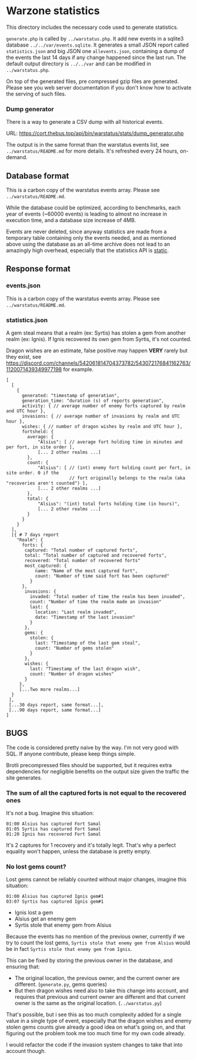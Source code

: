 # Warzone statistics

This directory includes the necessary code used to generate statistics.

`generate.php` is called by `../warstatus.php`. It add new events in a sqlite3
database `../../var/events.sqlite`. It generates a small JSON report called
`statistics.json` and big JSON one `allevents.json`, containing a dump of the
events the last 14 days if any change happened since the last run.  The default
output directory is `../../var` and can be modified in `../warstatus.php`.

On top of the generated files, pre compressed gzip files are generated. Please
see you web server documentation if you don't know how to activate the serving
of such files.

### Dump generator

There is a way to generate a CSV dump with all historical events.

URL: https://cort.thebus.top/api/bin/warstatus/stats/dump_generator.php

The output is in the same format than the warstatus events list, see
`../warstatus/README.md` for more details. It's refreshed every 24 hours,
on-demand.

## Database format

This is a carbon copy of the warstatus events array. Please see
`../warstatus/README.md`.

While the database could be optimized, according to benchmarks, each year of
events (~60000 events) is leading to almost no increase in execution time, and
a database size increase of 4MB.

Events are never deleted, since anyway statistics are made from a temporary
table containing only the events needed, and as mentioned above using the
database as an all-time archive does not lead to an amazingly high overhead,
especially that the statistics API is [static](https://www.seancdavis.com/posts/lets-talk-about-static-apis/).

## Response format

###  events.json

This is a carbon copy of the warstatus events array. Please see `../warstatus/README.md`.

### statistics.json

A gem steal means that a realm (ex: Syrtis) has stolen a gem from another realm
(ex: Ignis). If Ignis recovered its own gem from Syrtis, it's not counted.

Dragon wishes are an estimate, false positive may happen **VERY** rarely but
they exist, see
https://discord.com/channels/542061814704373782/543072176841162763/1120071439349977198
for example.


```
[
  [
    {
      generated: "timestamp of generation",
      generation_time: "duration (s) of reports generation",
      activity: { // average number of enemy forts captured by realm and UTC hour },
      invasions: { // average number of invasions by realm and UTC hour },
      wishes: { // number of dragon wishes by realm and UTC hour },
      fortsheld: {
        average: {
            "Alsius": [ // average fort holding time in minutes and per fort, in site order ],
            [... 2 other realms ...]
        },
        count: {
            "Alsius": [ // (int) enemy fort holding count per fort, in site order. 0 if the
                        // fort originally belongs to the realm (aka "recoveries aren't counted") ],
            [... 2 other realms ...]
        },
        total: {
            "Alsius": "(int) total forts holding time (in hours)",
            [... 2 other realms ...]
        }
      }
    }
  ],
  [{ # 7 days report
  	"Realm": {
	  forts: {
	   captured: "Total number of captured forts",
	   total: "Total number of captured and recovered forts",
	   recovered: "Total number of recovered forts"
	   most_captured: {
	       name: "Name of the most captured fort",
	       count: "Number of time said fort has been captured"
	     }
	  },
	   invasions: {
	     invaded: "Total number of time the realm has been invaded",
	     count: "Number of time the realm made an invasion"
	     last: {
	       location: "Last realm invaded",
	       date: "Timestamp of the last invasion"
	     }
	   },
	   gems: {
         stolen: {
           last: "Timestamp of the last gem steal",
		   count: "Number of gems stolen"
         }
       },
       wishes: {
         last: "Timestamp of the last dragon wish",
         count: "Number of dragon wishes"
       }
     },
     [...Two more realms...]
  }
 ],
 [...30 days report, same format...],
 [...90 days report, same format...]
]
```

## BUGS

The code is considered pretty naive by the way. I'm not very good with SQL.
If anyone contribute, please keep things simple.

Brotli precompressed files should be supported, but it requires extra
dependencies for negligible benefits on the output size given the traffic the
site generates.

### The sum of all the captured forts is not equal to the recovered ones

It's not a bug. Imagine this situation:

```
01:00 Alsius has captured Fort Samal
01:05 Syrtis has captured Fort Samal
01:20 Ignis has recovered Fort Samal
```

It's 2 captures for 1 recovery and it's totally legit. That's why a perfect
equality won't happen, unless the database is pretty empty.

### No lost gems count?

Lost gems cannot be reliably counted without major changes, imagine this
situation:

```
01:00 Alsius has captured Ignis gem#1
03:07 Syrtis has captured Ignis gem#1
```

- Ignis lost a gem
- Alsius get an enemy gem
- Syrtis stole that enemy gem from Alsius

Because the events has no mention of the previous owner, currently if we try to
count the lost gems, `Syrtis stole that enemy gem from Alsius` would be in
fact `Syrtis stole that enemy gem from Ignis`.

This can be fixed by storing the previous owner in the database, and ensuring
that:

- The original location, the previous owner, and the current owner are
  different. (`generate.py`, gems queries)
- But then dragon wishes need also to take this change into account, and
  requires that previous and current owner are different and that current owner
  is the same as the original location. (`../warstatus.py`)

That's possible, but i see this as too much complexity added for a single value
in a single type of event, especially that the dragon wishes and enemy
stolen gems counts give already a good idea on what's going on, and that
figuring out the problem took me too much time for my own code already.

I would refactor the code if the invasion system changes to take that into
account though.
